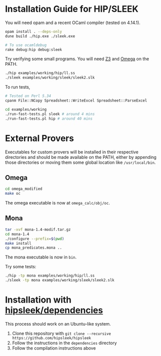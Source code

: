 
# Installation Guide for HIP/SLEEK

You will need opam and a recent OCaml compiler (tested on 4.14.1).

```sh
opam install . --deps-only
dune build ./hip.exe ./sleek.exe

# To use ocamldebug
rake debug:hip debug:sleek
```

Try verifying some small programs.
You will need [Z3](https://github.com/Z3Prover/z3/wiki#platforms) and [Omega](#omega) on the PATH.

```sh
./hip examples/working/hip/ll.ss
./sleek examples/working/sleek/sleek2.slk
```

To run tests,

```sh
# Tested on Perl 5.34
cpanm File::NCopy Spreadsheet::WriteExcel Spreadsheet::ParseExcel

cd examples/working
./run-fast-tests.pl sleek # around 4 mins
./run-fast-tests.pl hip # around 40 mins
```

# External Provers

Executables for custom provers will be installed in their respective directories and should be made available on the PATH, either by appending those directories or moving them some global location like `/usr/local/bin`.

## Omega

```sh
cd omega_modified
make oc
```

The omega executable is now at `omega_calc/obj/oc`.

## Mona

```sh
tar -xvf mona-1.4-modif.tar.gz
cd mona-1.4
./configure --prefix=$(pwd)
make install
cp mona_predicates.mona ..
```

The mona executable is now in `bin`.

Try some tests:

```sh
./hip -tp mona examples/working/hip/ll.ss
./sleek -tp mona examples/working/sleek/sleek2.slk
```

# Installation with [hipsleek/dependencies](https://github.com/hipsleek/dependencies)

This process should work on an Ubuntu-like system.

1. Clone this repository with `git clone --recursive https://github.com/hipsleek/hipsleek`
1. Follow the instructions in the `dependencies` directory
1. Follow the compilation instructions above
